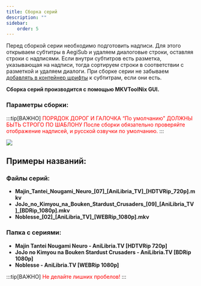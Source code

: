 ```yaml
---
title: Сборка серий
description: ""
sidebar:
    order: 5
---
```


Перед сборкой серии необходимо подготовить надписи. Для этого открываем субтитры в AegiSub и удаляем диалоговые строки, оставляя строки с надписями. Если внутри субтитров есть разметка, указывающая на надписи, тогда сортируем строки в соответствии с разметкой и удаляем диалоги. При сборке серии не забываем <u>добавлять в контейнер шрифты</u> к субтитрам, если они есть.

**Сборка серий производится с помощью MKVToolNix GUI.**

### Параметры сборки:

:::tip[ВАЖНО]
<span style='color:red'>ПОРЯДОК ДОРОГ И ГАЛОЧКА “По умолчанию” ДОЛЖНЫ БЫТЬ СТРОГО ПО ШАБЛОНУ
После сборки обязательно проверяйте отображение надписей, и русской озвучки по умолчанию.</span>
:::


**![](https://lh6.googleusercontent.com/R91qKidEA5RIoq7AWd_Voj9ydWP5bWVERJYPCb4YJMjvPPQAq-XxgbwRxrs8NmifOL9AwFYTvUbuiC_UzMPTRo-u7JKD8GaDtG2oVas9U_V4a-z3W2UqAm0l8o6mgmWa76lqS7KPOE3bcOSlO_YNwm4)**



## Примеры названий:

### Файлы серий:
- **Majin_Tantei_Nougami_Neuro_\[07]\_[AniLibria_TV]_[HDTVRip_720p].mkv**
- **JoJo_no_Kimyou_na_Bouken_Stardust_Crusaders_\[09]\_[AniLibria_TV]_[BDRip_1080p].mkv**
- **Noblesse_\[02]\_[AniLibria_TV]_[WEBRip_1080p].mkv**

### Папка с сериями:
- **Majin Tantei Nougami Neuro - AniLibria.TV [HDTVRip 720p]**
- **JoJo no Kimyou na Bouken Stardust Crusaders - AniLibria.TV [BDRip 1080p]**
- **Noblesse - AniLibria.TV [WEBRip 1080p]**

:::tip[ВАЖНО]
<span style='color:red'>Не делайте лишних пробелов! </span>
:::
